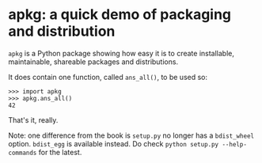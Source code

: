 # apkg: a quick demo of packaging and distribution

`apkg` is a Python package showing how easy it is to create
installable, maintainable, shareable packages and distributions.

It does contain one function, called `ans_all()`, to be used so:

    >>> import apkg
    >>> apkg.ans_all()
    42

That's it, really.

Note: one difference from the book is `setup.py` no longer has a
      `bdist_wheel` option. `bdist_egg` is available instead. Do
      check `python setup.py --help-commands` for the latest.
